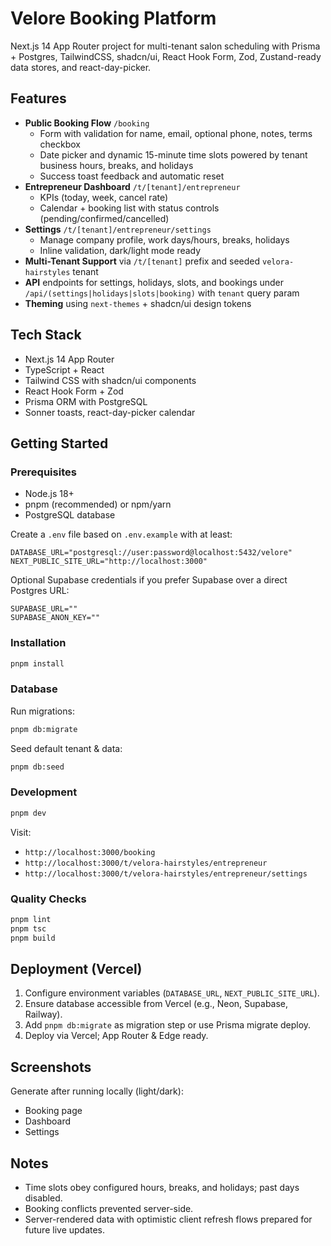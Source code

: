 # Velore Booking Platform

Next.js 14 App Router project for multi-tenant salon scheduling with Prisma + Postgres, TailwindCSS, shadcn/ui, React Hook Form, Zod, Zustand-ready data stores, and react-day-picker.

## Features

- **Public Booking Flow** `/booking`
  - Form with validation for name, email, optional phone, notes, terms checkbox
  - Date picker and dynamic 15-minute time slots powered by tenant business hours, breaks, and holidays
  - Success toast feedback and automatic reset
- **Entrepreneur Dashboard** `/t/[tenant]/entrepreneur`
  - KPIs (today, week, cancel rate)
  - Calendar + booking list with status controls (pending/confirmed/cancelled)
- **Settings** `/t/[tenant]/entrepreneur/settings`
  - Manage company profile, work days/hours, breaks, holidays
  - Inline validation, dark/light mode ready
- **Multi-Tenant Support** via `/t/[tenant]` prefix and seeded `velora-hairstyles` tenant
- **API** endpoints for settings, holidays, slots, and bookings under `/api/(settings|holidays|slots|booking)` with `tenant` query param
- **Theming** using `next-themes` + shadcn/ui design tokens

## Tech Stack

- Next.js 14 App Router
- TypeScript + React
- Tailwind CSS with shadcn/ui components
- React Hook Form + Zod
- Prisma ORM with PostgreSQL
- Sonner toasts, react-day-picker calendar

## Getting Started

### Prerequisites

- Node.js 18+
- pnpm (recommended) or npm/yarn
- PostgreSQL database

Create a `.env` file based on `.env.example` with at least:

```
DATABASE_URL="postgresql://user:password@localhost:5432/velore"
NEXT_PUBLIC_SITE_URL="http://localhost:3000"
```

Optional Supabase credentials if you prefer Supabase over a direct Postgres URL:

```
SUPABASE_URL=""
SUPABASE_ANON_KEY=""
```

### Installation

```bash
pnpm install
```

### Database

Run migrations:

```bash
pnpm db:migrate
```

Seed default tenant & data:

```bash
pnpm db:seed
```

### Development

```bash
pnpm dev
```

Visit:

- `http://localhost:3000/booking`
- `http://localhost:3000/t/velora-hairstyles/entrepreneur`
- `http://localhost:3000/t/velora-hairstyles/entrepreneur/settings`

### Quality Checks

```bash
pnpm lint
pnpm tsc
pnpm build
```

## Deployment (Vercel)

1. Configure environment variables (`DATABASE_URL`, `NEXT_PUBLIC_SITE_URL`).
2. Ensure database accessible from Vercel (e.g., Neon, Supabase, Railway).
3. Add `pnpm db:migrate` as migration step or use Prisma migrate deploy.
4. Deploy via Vercel; App Router & Edge ready.

## Screenshots

Generate after running locally (light/dark):

- Booking page
- Dashboard
- Settings

## Notes

- Time slots obey configured hours, breaks, and holidays; past days disabled.
- Booking conflicts prevented server-side.
- Server-rendered data with optimistic client refresh flows prepared for future live updates.
